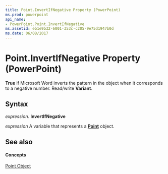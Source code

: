 ```yaml
---
title: Point.InvertIfNegative Property (PowerPoint)
ms.prod: powerpoint
api_name:
- PowerPoint.Point.InvertIfNegative
ms.assetid: eb1e9b32-6001-353c-c205-9e75d1947b0d
ms.date: 06/08/2017
---
```



# Point.InvertIfNegative Property (PowerPoint)

 **True** if Microsoft Word inverts the pattern in the object when it corresponds to a negative number. Read/write **Variant**.


## Syntax

 _expression_. **InvertIfNegative**

 _expression_ A variable that represents a **[Point](PowerPoint.Point.md)** object.


## See also


#### Concepts


[Point Object](PowerPoint.Point.md)

